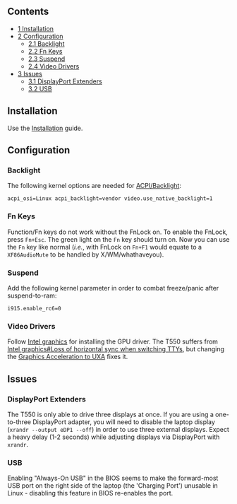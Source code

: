 ## Contents

*   [1 Installation](#Installation)
*   [2 Configuration](#Configuration)
    *   [2.1 Backlight](#Backlight)
    *   [2.2 Fn Keys](#Fn_Keys)
    *   [2.3 Suspend](#Suspend)
    *   [2.4 Video Drivers](#Video_Drivers)
*   [3 Issues](#Issues)
    *   [3.1 DisplayPort Extenders](#DisplayPort_Extenders)
    *   [3.2 USB](#USB)

## Installation

Use the [Installation](/index.php/Installation "Installation") guide.

## Configuration

### Backlight

The following kernel options are needed for [ACPI/Backlight](/index.php/Backlight#Kernel_command-line_options "Backlight"):

```
acpi_osi=Linux acpi_backlight=vendor video.use_native_backlight=1

```

### Fn Keys

Function/Fn keys do not work without the FnLock on. To enable the FnLock, press `Fn+Esc`. The green light on the `Fn` key should turn on. Now you can use the `Fn` key like normal (_i.e._, with FnLock on `Fn+F1` would equate to a `XF86AudioMute` to be handled by X/WM/whathaveyou).

### Suspend

Add the following kernel parameter in order to combat freeze/panic after suspend-to-ram:

```
i915.enable_rc6=0

```

### Video Drivers

Follow [Intel graphics](/index.php/Intel_graphics "Intel graphics") for installing the GPU driver. The T550 suffers from [Intel graphics#Loss of horizontal sync when switching TTYs](/index.php/Intel_graphics#Loss_of_horizontal_sync_when_switching_TTYs "Intel graphics"), but changing the [Graphics Acceleration to UXA](/index.php/Intel_graphics#SNA_issues "Intel graphics") fixes it.

## Issues

### DisplayPort Extenders

The T550 is only able to drive three displays at once. If you are using a one-to-three DisplayPort adapter, you will need to disable the laptop display (`xrandr --output eDP1 --off`) in order to use three external displays. Expect a heavy delay (1-2 seconds) while adjusting displays via DisplayPort with `xrandr`.

### USB

Enabling "Always-On USB" in the BIOS seems to make the forward-most USB port on the right side of the laptop (the 'Charging Port') unusable in Linux - disabling this feature in BIOS re-enables the port.